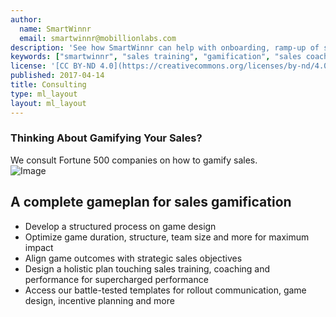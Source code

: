 ```yaml
---
author:
  name: SmartWinnr
  email: smartwinnr@mobillionlabs.com
description: 'See how SmartWinnr can help with onboarding, ramp-up of sales teams, new product launch, new service launch and more. Use SmartWinnr as a single channel to train your internal sellers, partners and distributors.'
keywords: ["smartwinnr", "sales training", "gamification", "sales coaching", "sales performance", "sales enablement", "solutions", "new product launch", "new offer launch", "new service launch", "train partners", "train distributors"]
license: '[CC BY-ND 4.0](https://creativecommons.org/licenses/by-nd/4.0)'
published: 2017-04-14
title: Consulting
type: ml_layout
layout: ml_layout
---
```


<section class="">
  <div class="padding50 ml_yellow_bg_gradient">
    <div class="row ml-padding-bottom10">
      <h3>Thinking About Gamifying Your Sales?</h3>
      <div class="ml_text_12">We consult Fortune 500 companies on how to gamify sales.</div>
    </div>
    <div class="row ml_div_contents_in_center">
      <div class="col-lg-6 col-md-12 col-sm-12 col-xs-12 text-center padding0 ml_zindex1">
        <img class="ml-image ml-margin-bottom0" alt="Image" src="/images/improve-sales-productivity/smartwinnr_sales_productivity_model.png"/>
      </div>
      <div class="col-lg-6 col-md-12 col-sm-12 col-xs-12">
        <h2>A complete gameplan for sales gamification</h2>
        <ul class="ml-margin-top30 ml_font_1 ml_ul_tick">
          <li class="ml-margin-top10">Develop a structured process on game design</li>
          <li class="ml-margin-top10">Optimize game duration, structure, team size and more for maximum impact</li>
          <li class="ml-margin-top10">Align game outcomes with strategic sales objectives</li>
          <li class="ml-margin-top10">Design a holistic plan touching sales training, coaching and performance for supercharged performance</li>
          <li class="ml-margin-top10">Access our battle-tested templates for rollout communication, game design, incentive planning and more</li>
        </ul>
      </div>
    </div>
  </div>
</section>



